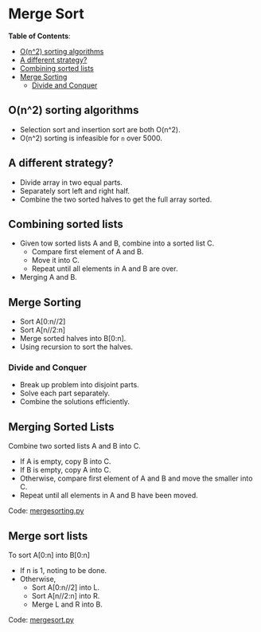 # Merge Sort

**Table of Contents**:

- [O(n^2) sorting algorithms](#on2-sorting-algorithms)
- [A different strategy?](#a-different-strategy)
- [Combining sorted lists](#combining-sorted-lists)
- [Merge Sorting](#merge-sorting)
  - [Divide and Conquer](#divide-and-conquer)

## O(n^2) sorting algorithms

- Selection sort and insertion sort are both O(n^2).
- O(n^2) sorting is infeasible for `n` over 5000.

## A different strategy?

- Divide array in two equal parts.
- Separately sort left and right half.
- Combine the two sorted halves to get the full array sorted.

## Combining sorted lists

- Given tow sorted lists A and B, combine into a sorted list C.
  - Compare first element of A and B.
  - Move it into C.
  - Repeat until all elements in A and B are over.
- Merging A and B.

## Merge Sorting

- Sort A[0:n//2]
- Sort A[n//2:n]
- Merge sorted halves into B[0:n].
- Using recursion to sort the halves.

### Divide and Conquer

- Break up problem into disjoint parts.
- Solve each part separately.
- Combine the solutions efficiently.

## Merging Sorted Lists

Combine two sorted lists A and B into C.

- If A is empty, copy B into C.
- If B is empty, copy A into C.
- Otherwise, compare first element of A and B and move the smaller into C.
- Repeat until all elements in A and B have been moved.

Code: [mergesorting.py](./mergesorting.py)

## Merge sort lists

To sort A[0:n] into B[0:n]

- If n is 1, noting to be done.
- Otherwise,
  - Sort A[0:n//2] into L.
  - Sort A[n//2:n] into R.
  - Merge L and R into B.

Code: [mergesort.py](./mergesort.py)
